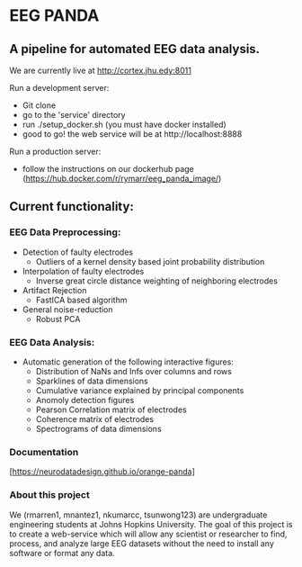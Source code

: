 # EEG PANDA
## A pipeline for automated EEG data analysis.

We are currently live at http://cortex.jhu.edy:8011

Run a development server:
  * Git clone
  * go to the 'service' directory
  * run ./setup_docker.sh (you must have docker installed)
  * good to go! the web service will be at http://localhost:8888
  
Run a production server:
  * follow the instructions on our dockerhub page (https://hub.docker.com/r/rymarr/eeg_panda_image/)

## Current functionality:

### EEG Data Preprocessing:
* Detection of faulty electrodes
  * Outliers of a kernel density based joint probability distribution
* Interpolation of faulty electrodes
  * Inverse great circle distance weighting of neighboring electrodes
* Artifact Rejection
  * FastICA based algorithm
* General noise-reduction
  * Robust PCA
  
### EEG Data Analysis:
* Automatic generation of the following interactive figures:
  * Distribution of NaNs and Infs over columns and rows
  * Sparklines of data dimensions
  * Cumulative variance explained by principal components
  * Anomoly detection figures
  * Pearson Correlation matrix of electrodes
  * Coherence matrix of electrodes
  * Spectrograms of data dimensions

### Documentation
[https://neurodatadesign.github.io/orange-panda]

### About this project
We (rmarren1, mnantez1, nkumarcc, tsunwong123) are undergraduate engineering students at Johns Hopkins University.
The goal of this project is to create a web-service which will allow any scientist or researcher to find, process, and analyze large EEG datasets without the need to install any software or format any data.
